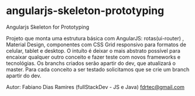 # angularjs-skeleton-prototyping
Angularjs Skeleton for Prototyping

Projeto que monta uma estrutura básica com AngularJS: rotas(ui-router) , Material Design, componentes com CSS Grid responsivo para formatos de celular, tablet e desktop. O intuíto é deixar o mais abstrato possível para encaixar qualquer outro conceito e fazer teste com novos frameworks e tecnológias. Os branchs criados serão apartir do dev, que atualizará o master. Para cada conceito a ser testado solicitamos que se crie um branch apartir do dev.

Autor: Fabiano Dias Ramires (fullStackDev - JS e Java)
fdrtec@gmail.com
